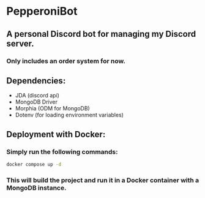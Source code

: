 # PepperoniBot
## A personal Discord bot for managing my Discord server.
### Only includes an order system for now.
## Dependencies:
- JDA (discord api)
- MongoDB Driver
- Morphia (ODM for MongoDB)
- Dotenv (for loading environment variables)
## Deployment with Docker:
### Simply run the following commands:
```bash
docker compose up -d
```
### This will build the project and run it in a Docker container with a MongoDB instance.
